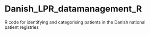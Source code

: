 # Danish_LPR_datamanagement_R
R code for identifying and categorising patients in the Danish national patient registries
